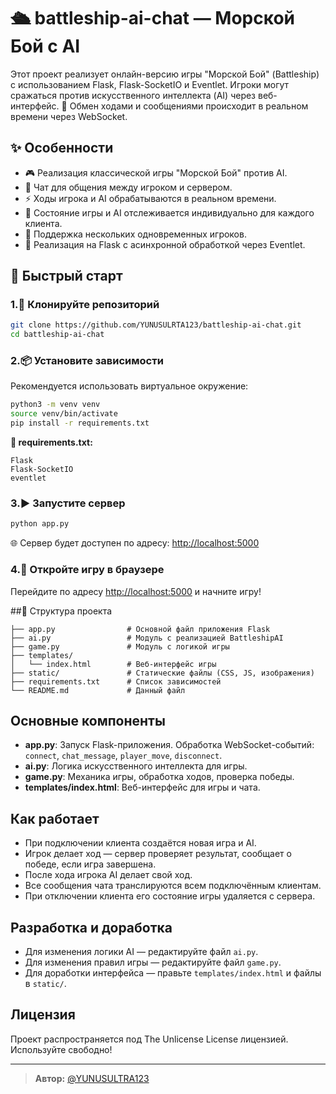 # 🛳️ battleship-ai-chat — Морской Бой с AI

Этот проект реализует онлайн-версию игры "Морской Бой" (Battleship) с использованием Flask, Flask-SocketIO и Eventlet. Игроки могут сражаться против искусственного интеллекта (AI) через веб-интерфейс.
🎯 Обмен ходами и сообщениями происходит в реальном времени через WebSocket.

## ✨ Особенности

- 🎮 Реализация классической игры "Морской Бой" против AI.
- 💬 Чат для общения между игроком и сервером.
- ⚡ Ходы игрока и AI обрабатываются в реальном времени.
- 👥 Состояние игры и AI отслеживается индивидуально для каждого клиента.
- 🔄 Поддержка нескольких одновременных игроков.
- 🧵 Реализация на Flask с асинхронной обработкой через Eventlet.

## 🚀 Быстрый старт

### 1.🧾 Клонируйте репозиторий

```bash
git clone https://github.com/YUNUSULRTA123/battleship-ai-chat.git
cd battleship-ai-chat
```

### 2.📦 Установите зависимости

Рекомендуется использовать виртуальное окружение:

```bash
python3 -m venv venv
source venv/bin/activate
pip install -r requirements.txt
```

**📄 requirements.txt:**
```
Flask
Flask-SocketIO
eventlet
```

### 3.▶️ Запустите сервер

```bash
python app.py
```

🌐 Сервер будет доступен по адресу: [http://localhost:5000](http://localhost:5000)

### 4.🔗 Откройте игру в браузере

Перейдите по адресу [http://localhost:5000](http://localhost:5000) и начните игру!

##📁 Структура проекта

```
├── app.py                # Основной файл приложения Flask
├── ai.py                 # Модуль с реализацией BattleshipAI
├── game.py               # Модуль с логикой игры
├── templates/
│   └── index.html        # Веб-интерфейс игры
├── static/               # Статические файлы (CSS, JS, изображения)
├── requirements.txt      # Список зависимостей
└── README.md             # Данный файл
```

## Основные компоненты

- **app.py**: Запуск Flask-приложения. Обработка WebSocket-событий: `connect`, `chat_message`, `player_move`, `disconnect`.
- **ai.py**: Логика искусственного интеллекта для игры.
- **game.py**: Механика игры, обработка ходов, проверка победы.
- **templates/index.html**: Веб-интерфейс для игры и чата.

## Как работает

- При подключении клиента создаётся новая игра и AI.
- Игрок делает ход — сервер проверяет результат, сообщает о победе, если игра завершена.
- После хода игрока AI делает свой ход.
- Все сообщения чата транслируются всем подключённым клиентам.
- При отключении клиента его состояние игры удаляется с сервера.


## Разработка и доработка

- Для изменения логики AI — редактируйте файл `ai.py`.
- Для изменения правил игры — редактируйте файл `game.py`.
- Для доработки интерфейса — правьте `templates/index.html` и файлы в `static/`.

## Лицензия

Проект распространяется под The Unlicense License лицензией. Используйте свободно!

---

> **Автор:** [@YUNUSULTRA123](https://github.com/YUNUSULTRA123)
